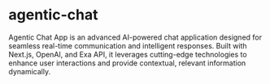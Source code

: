 # agentic-chat
Agentic Chat App is an advanced AI-powered chat application designed for seamless real-time communication and intelligent responses. Built with Next.js, OpenAI, and Exa API, it leverages cutting-edge technologies to enhance user interactions and provide contextual, relevant information dynamically.

